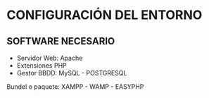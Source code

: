 # CONFIGURACIÓN DEL ENTORNO

## SOFTWARE NECESARIO

* Servidor Web: Apache
* Extensiones PHP
* Gestor BBDD: MySQL - POSTGRESQL

Bundel o paquete: XAMPP - WAMP - EASYPHP



